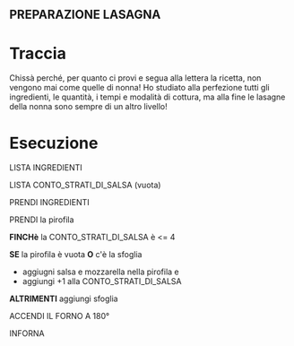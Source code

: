 
<!-- Team 4 -->

## PREPARAZIONE LASAGNA
# Traccia
Chissà perché, per quanto ci provi e segua alla lettera la ricetta, non vengono mai come quelle di nonna! Ho studiato alla perfezione tutti gli ingredienti, le quantità, i tempi e modalità di cottura, ma alla fine le lasagne della nonna sono sempre di un altro livello!

# Esecuzione
LISTA INGREDIENTI

LISTA CONTO_STRATI_DI_SALSA (vuota)

PRENDI INGREDIENTI

PRENDI la pirofila

**FINCHè** la CONTO_STRATI_DI_SALSA è <= 4

**SE** la pirofila è vuota **O** c'è la sfoglia

- aggiugni salsa e mozzarella nella pirofila e 
- aggiungi +1 alla CONTO_STRATI_DI_SALSA

**ALTRIMENTI** aggiungi sfoglia

ACCENDI IL FORNO A 180°

INFORNA